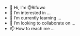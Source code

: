 - 👋 Hi, I’m @Rifuwo
- 👀 I’m interested in ...
- 🌱 I’m currently learning ...
- 💞️ I’m looking to collaborate on ...
- 📫 How to reach me ...

<!---
Rifuwo/Rifuwo is a ✨ special ✨ repository because its `README.md` (this file) appears on your GitHub profile.
You can click the Preview link to take a look at your changes.
--->
